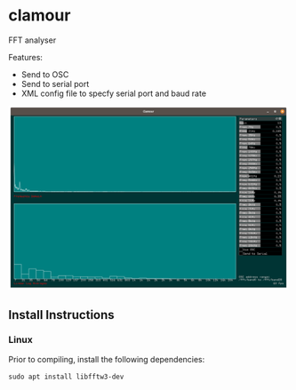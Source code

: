 # clamour
FFT analyser

Features:
- Send to OSC
- Send to serial port
- XML config file to specfy serial port and baud rate

![Image of Clamour](https://github.com/pierrep/clamour/blob/main/clamour.png)

## Install Instructions

### Linux
Prior to compiling, install the following dependencies:
``` 
sudo apt install libfftw3-dev  
```
